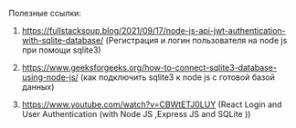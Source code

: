Полезные ссылки:
1. https://fullstacksoup.blog/2021/09/17/node-js-api-jwt-authentication-with-sqlite-database/
(Регистрация и логин пользователя на node js при помощи sqlite3)

2. https://www.geeksforgeeks.org/how-to-connect-sqlite3-database-using-node-js/
(как подключить sqlite3 к node js с готовой базой данных)

3. https://www.youtube.com/watch?v=CBWtETJ0LUY
(React Login and User Authentication (with Node JS ,Express JS and SQLite ))